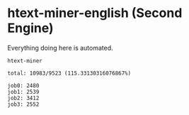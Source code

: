 # htext-miner-english (Second Engine)

Everything doing here is automated.

```
htext-miner

total: 10983/9523 (115.33130316076867%)

job0: 2480
job1: 2539
job2: 3412
job3: 2552
```